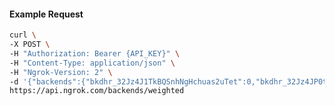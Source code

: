 <!-- Code generated for API Clients. DO NOT EDIT. -->

#### Example Request

```bash
curl \
-X POST \
-H "Authorization: Bearer {API_KEY}" \
-H "Content-Type: application/json" \
-H "Ngrok-Version: 2" \
-d '{"backends":{"bkdhr_32Jz4J1TkBQSnhNgHchuas2uTet":0,"bkdhr_32Jz4JP0tc3x0By87PJJNRMSPCw":1},"description":"acme weighted","metadata":"{\"environment\": \"staging\"}"}' \
https://api.ngrok.com/backends/weighted
```
